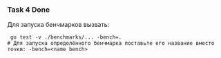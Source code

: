 ### Task 4 Done

Для запуска бенчмарков вызвать:

```shell
 go test -v ./benchmarks/... -bench=.
# Для запуска определённого бенчмарка поставьте его название вместо точки: -bench=<name bench>
```